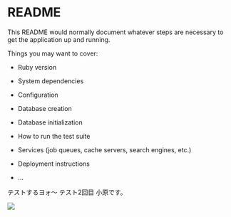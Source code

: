 # README

This README would normally document whatever steps are necessary to get the
application up and running.

Things you may want to cover:

* Ruby version

* System dependencies

* Configuration

* Database creation

* Database initialization

* How to run the test suite

* Services (job queues, cache servers, search engines, etc.)

* Deployment instructions

* ...

テストするヨォ〜
テスト2回目
小原です。

<img class="d-block mx-auto" src="about_picture.jpeg" />